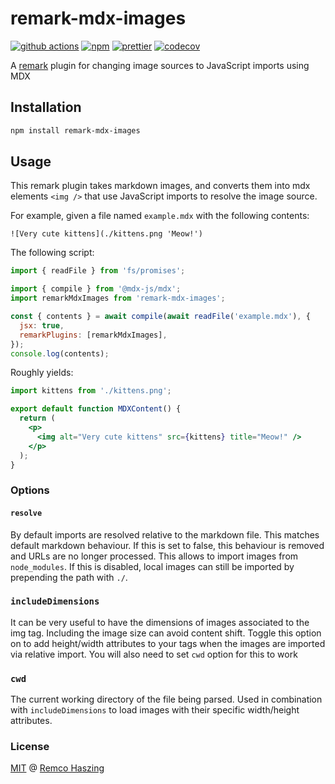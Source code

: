 # remark-mdx-images

[![github actions](https://github.com/remcohaszing/remark-mdx-images/actions/workflows/ci.yml/badge.svg)](https://github.com/remcohaszing/remark-mdx-images/actions/workflows/ci.yml)
[![npm](https://img.shields.io/npm/v/remark-mdx-images)](https://www.npmjs.com/package/remark-mdx-images)
[![prettier](https://img.shields.io/badge/code_style-prettier-ff69b4.svg)](https://prettier.io)
[![codecov](https://codecov.io/gh/remcohaszing/remark-mdx-images/branch/main/graph/badge.svg)](https://codecov.io/gh/remcohaszing/remark-mdx-images)

A [remark](https://remark.js.org) plugin for changing image sources to JavaScript imports using MDX

## Installation

```sh
npm install remark-mdx-images
```

## Usage

This remark plugin takes markdown images, and converts them into mdx elements `<img />` that use
JavaScript imports to resolve the image source.

For example, given a file named `example.mdx` with the following contents:

```mdx
![Very cute kittens](./kittens.png 'Meow!')
```

The following script:

```js
import { readFile } from 'fs/promises';

import { compile } from '@mdx-js/mdx';
import remarkMdxImages from 'remark-mdx-images';

const { contents } = await compile(await readFile('example.mdx'), {
  jsx: true,
  remarkPlugins: [remarkMdxImages],
});
console.log(contents);
```

Roughly yields:

```jsx
import kittens from './kittens.png';

export default function MDXContent() {
  return (
    <p>
      <img alt="Very cute kittens" src={kittens} title="Meow!" />
    </p>
  );
}
```

### Options

#### `resolve`

By default imports are resolved relative to the markdown file. This matches default markdown
behaviour. If this is set to false, this behaviour is removed and URLs are no longer processed. This
allows to import images from `node_modules`. If this is disabled, local images can still be imported
by prepending the path with `./`.

### `includeDimensions`

It can be very useful to have the dimensions of images associated to the img tag. Including the image
size can avoid content shift. Toggle this option on to add height/width attributes to your tags when the images
are imported via relative import. You will also need to set `cwd` option for this to work

### `cwd`

The current working directory of the file being parsed. Used in combination with `includeDimensions` to load images
with their specific width/height attributes.

### License

[MIT](LICENSE.md) @ [Remco Haszing](https://github.com/remcohaszing)
